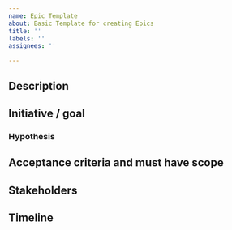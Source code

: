 ```yaml
---
name: Epic Template
about: Basic Template for creating Epics
title: ''
labels: ''
assignees: ''

---
```


## Description
<!-- Brief summary of what this Epic is, whether it's a larger project, goal, or user story. Describe the job to be done, which persona this Epic is mainly for, or if more multiple, break it down by user and job story. -->

## Initiative / goal
<!-- Describe how this Epic impacts an initiative the business is working on. -->

### Hypothesis
<!-- What is your hypothesis on the success of this Epic? Describe how success will be measured and what leading indicators the team will have to know if success has been hit. -->

## Acceptance criteria and must have scope
<!-- Define what is a must-have for launch and in-scope. Keep this section fluid and dynamic until you lock-in priority during planning. -->

## Stakeholders
<!-- Describe who needs to be kept up-to-date about this Epic, included in discussions, or updated along the way. Stakeholders can be both in Product/Engineering, as well as other teams like Customer Success who might want to keep customers updated on the Epic project. -->

## Timeline
<!-- What's the timeline for this Epic, what resources are needed, and what might potentially block this from hitting the projected end date. -->
